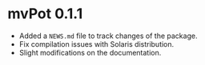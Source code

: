 # mvPot 0.1.1

* Added a `NEWS.md` file to track changes of the package.
* Fix compilation issues with Solaris distribution.
* Slight modifications on the documentation.



